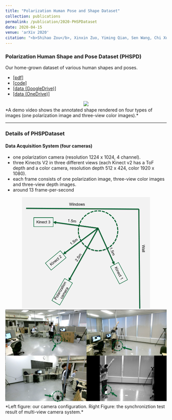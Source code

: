 ```yaml
---
title: "Polarization Human Pose and Shape Dataset"
collection: publications
permalink: /publication/2020-PHSPDataset
date: 2020-04-15
venue: 'arXiv 2020'
citation: "<b>Shihao Zou</b>, Xinxin Zuo, Yiming Qian, Sen Wang, Chi Xu, Minglun Gong and Li Cheng. arXiv 2020."
---
```


### Polarization Human Shape and Pose Dataset (PHSPD)
Our home-grown dataset of various human shapes and poses. 
- [[pdf]](https://arxiv.org/abs/2004.14899)
- [[code]](https://github.com/JimmyZou/PolarHumanPoseShapeDataset) 
- [[data (GoogleDrive)]]()
- [[data (OneDrive)]]()

<center><img src="/images/pubilication_image_videos/demo_annotation_shape.gif" width="400"/></center>
*A demo video shows the annotated shape rendered on four types of images (one polarization image and three-view color images).*

---
### Details of PHSPDataset
#### Data Acquisition System (four cameras)
- one polarization camera (resolution 1224 x 1024, 4 channel).
- three  Kinects  V2  in  three  different  views  (each  Kinect  v2  has  a  ToF depth  and  a color camera, resolution depth 512 x 424, color 1920 x 1080).
- each frame consists of one polarization image, three-view color images and three-view depth images.
- around 13 frame-per-second
<center><img src="/images/pubilication_image_videos/camera_config.png" width="400"/><img src="/images/pubilication_image_videos/synchronization.png" width="600"/></center>
*Left figure: our camera configuration. Right Figure: the synchroniztion test result of multi-view camera system.*

